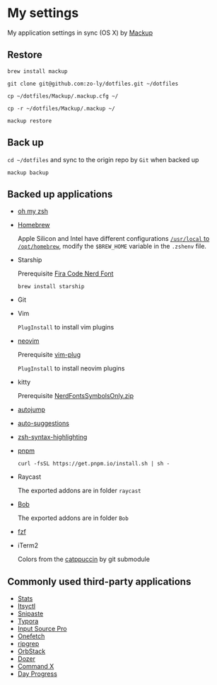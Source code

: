 # My settings

My application settings in sync (OS X) by [Mackup](https://github.com/lra/mackup)

## Restore

```shell
brew install mackup
```

```shell
git clone git@github.com:zo-ly/dotfiles.git ~/dotfiles
```

```shell
cp ~/dotfiles/Mackup/.mackup.cfg ~/

cp -r ~/dotfiles/Mackup/.mackup ~/
```

```
mackup restore
```

## Back up

`cd ~/dotfiles` and sync to the origin repo by `Git` when backed up

```shell
mackup backup
```

## Backed up applications

- [oh my zsh](https://ohmyz.sh/)

- [Homebrew](https://brew.sh/)

  Apple Silicon and Intel have different configurations [`/usr/local` to `/opt/homebrew`](https://www.reddit.com/r/MacOS/comments/jw9guu/why_did_homebrew_move_from_usrlocalto_opthomebrew/), modify the `$BREW_HOME` variable in the `.zshenv` file.

- Starship

  Prerequisite [Fira Code Nerd Font](https://www.nerdfonts.com/font-downloads)

  ```shell
  brew install starship
  ```

- Git

- Vim

  `PlugInstall` to install vim plugins

- [neovim](https://github.com/neovim/neovim/blob/master/INSTALL.md#homebrew-on-macos-or-linux)

  Prerequisite [vim-plug](https://github.com/junegunn/vim-plug?tab=readme-ov-file#neovim)

  `PlugInstall` to install neovim plugins

- kitty

  Prerequisite [NerdFontsSymbolsOnly.zip](https://github.com/ryanoasis/nerd-fonts/releases)

- [autojump](https://github.com/wting/autojump?tab=readme-ov-file#os-x)

- [auto-suggestions](https://github.com/zsh-users/zsh-autosuggestions/blob/master/INSTALL.md#oh-my-zsh)

- [zsh-syntax-highlighting](https://github.com/zsh-users/zsh-syntax-highlighting/blob/master/INSTALL.md#oh-my-zsh)

- [pnpm](https://pnpm.io/installation)

  `curl -fsSL https://get.pnpm.io/install.sh | sh -`

- Raycast

  The exported addons are in folder `raycast`

- [Bob](https://github.com/ripperhe/Bob/releases)

  The exported addons are in folder `Bob`

- [fzf](https://github.com/junegunn/fzf?tab=readme-ov-file#using-homebrew)

- iTerm2

  Colors from the [catppuccin](https://github.com/catppuccin/iterm) by git submodule

## Commonly used third-party applications

- [Stats](https://github.com/exelban/stats)
- [Itsyctl](https://www.mowglii.com/itsycal/)
- [Snipaste](https://www.snipaste.com/)
- [Typora](https://typora.io/)
- [Input Source Pro](https://inputsource.pro/zh-CN)
- [Onefetch](https://github.com/o2sh/onefetch)
- [ripgrep](https://github.com/BurntSushi/ripgrep)
- [OrbStack](https://orbstack.dev/)
- [Dozer](https://github.com/Mortennn/Dozer)
- [Command X](https://sindresorhus.com/command-x)
- [Day Progress](https://sindresorhus.com/day-progress)
